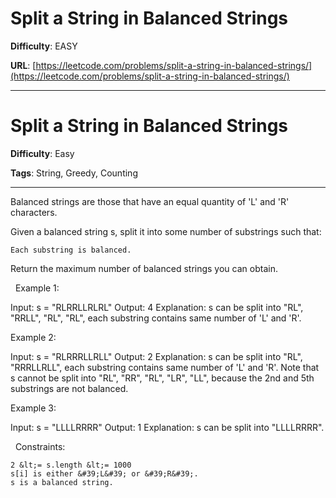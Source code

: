 # Split a String in Balanced Strings

**Difficulty**: EASY

**URL**: [https://leetcode.com/problems/split-a-string-in-balanced-strings/](https://leetcode.com/problems/split-a-string-in-balanced-strings/)

---

# Split a String in Balanced Strings

**Difficulty**: Easy

**Tags**: String, Greedy, Counting

---

Balanced strings are those that have an equal quantity of &#39;L&#39; and &#39;R&#39; characters.

Given a balanced string s, split it into some number of substrings such that:


	Each substring is balanced.


Return the maximum number of balanced strings you can obtain.

&nbsp;
Example 1:


Input: s = &quot;RLRRLLRLRL&quot;
Output: 4
Explanation: s can be split into &quot;RL&quot;, &quot;RRLL&quot;, &quot;RL&quot;, &quot;RL&quot;, each substring contains same number of &#39;L&#39; and &#39;R&#39;.


Example 2:


Input: s = &quot;RLRRRLLRLL&quot;
Output: 2
Explanation: s can be split into &quot;RL&quot;, &quot;RRRLLRLL&quot;, each substring contains same number of &#39;L&#39; and &#39;R&#39;.
Note that s cannot be split into &quot;RL&quot;, &quot;RR&quot;, &quot;RL&quot;, &quot;LR&quot;, &quot;LL&quot;, because the 2nd and 5th substrings are not balanced.

Example 3:


Input: s = &quot;LLLLRRRR&quot;
Output: 1
Explanation: s can be split into &quot;LLLLRRRR&quot;.


&nbsp;
Constraints:


	2 &lt;= s.length &lt;= 1000
	s[i] is either &#39;L&#39; or &#39;R&#39;.
	s is a balanced string.




